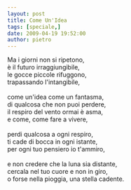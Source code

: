 ```yaml
---
layout: post
title: Come Un'Idea
tags: [speciale,]
date: 2009-04-19 19:52:00
author: pietro
---
```

Ma i giorni non si ripetono,<br/>è il futuro irraggiungibile,<br/>le gocce piccole rifuggono,<br/>trapassando l'intangibile,<br/><br/>come un'idea come un fantasma,<br/>di qualcosa che non puoi perdere,<br/>il respiro del vento ormai è asma,<br/>e come, come fare a vivere,<br/><br/>perdi qualcosa a ogni respiro,<br/>ti cade di bocca in ogni istante,<br/>per ogni tuo pensiero io t'ammiro,<br/><br/>e non credere che la luna sia distante,<br/>cercala nel tuo cuore e non in giro,<br/>o forse nella pioggia, una stella cadente.
